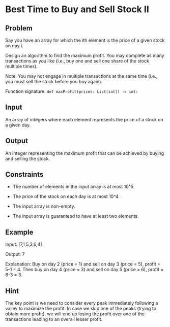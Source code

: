 # Best Time to Buy and Sell Stock II
## Problem

Say you have an array for which the ith element is the price of a given stock on day i.

Design an algorithm to find the maximum profit. You may complete as many transactions as you like (i.e., buy one and sell one share of the stock multiple times).

Note: You may not engage in multiple transactions at the same time (i.e., you must sell the stock before you buy again).

Function signature: `def maxProfit(prices: List[int]) -> int:`
## Input

An array of integers where each element represents the price of a stock on a given day.

## Output

An integer representing the maximum profit that can be achieved by buying and selling the stock.

## Constraints

- The number of elements in the input array is at most 10^5.

- The price of the stock on each day is at most 10^4.

- The input array is non-empty.

- The input array is guaranteed to have at least two elements.

## Example

Input: [7,1,5,3,6,4]

Output: 7

Explanation: Buy on day 2 (price = 1) and sell on day 3 (price = 5), profit = 5-1 = 4. Then buy on day 4 (price = 3) and sell on day 5 (price = 6), profit = 6-3 = 3.

## Hint

The key point is we need to consider every peak immediately following a valley to maximize the profit. In case we skip one of the peaks (trying to obtain more profit), we will end up losing the profit over one of the transactions leading to an overall lesser profit.


